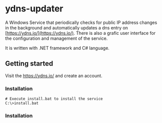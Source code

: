 # ydns-updater
A Windows Service that periodically checks for public IP address changes in the background and automatically updates a dns entry on [https://ydns.io/](https://ydns.io/). There is also a grafic user interface for the configuration and management of the service.

It is written with .NET framework and C# language.

## Getting started

Visit the https://ydns.io/ and create an account. 

### Installation

```Bat
# Execute install.bat to install the service
C:\>install.bat
```

### Installation